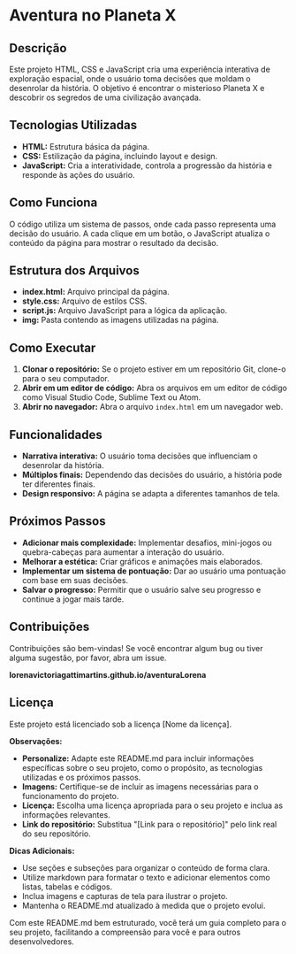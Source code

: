 # Aventura no Planeta X

## Descrição
Este projeto HTML, CSS e JavaScript cria uma experiência interativa de exploração espacial, onde o usuário toma decisões que moldam o desenrolar da história. O objetivo é encontrar o misterioso Planeta X e descobrir os segredos de uma civilização avançada.

## Tecnologias Utilizadas
* **HTML:** Estrutura básica da página.
* **CSS:** Estilização da página, incluindo layout e design.
* **JavaScript:** Cria a interatividade, controla a progressão da história e responde às ações do usuário.

## Como Funciona
O código utiliza um sistema de passos, onde cada passo representa uma decisão do usuário. A cada clique em um botão, o JavaScript atualiza o conteúdo da página para mostrar o resultado da decisão.

## Estrutura dos Arquivos
* **index.html:** Arquivo principal da página.
* **style.css:** Arquivo de estilos CSS.
* **script.js:** Arquivo JavaScript para a lógica da aplicação.
* **img:** Pasta contendo as imagens utilizadas na página.

## Como Executar
1. **Clonar o repositório:** Se o projeto estiver em um repositório Git, clone-o para o seu computador.
2. **Abrir em um editor de código:** Abra os arquivos em um editor de código como Visual Studio Code, Sublime Text ou Atom.
3. **Abrir no navegador:** Abra o arquivo `index.html` em um navegador web.

## Funcionalidades
* **Narrativa interativa:** O usuário toma decisões que influenciam o desenrolar da história.
* **Múltiplos finais:** Dependendo das decisões do usuário, a história pode ter diferentes finais.
* **Design responsivo:** A página se adapta a diferentes tamanhos de tela.

## Próximos Passos
* **Adicionar mais complexidade:** Implementar desafios, mini-jogos ou quebra-cabeças para aumentar a interação do usuário.
* **Melhorar a estética:** Criar gráficos e animações mais elaborados.
* **Implementar um sistema de pontuação:** Dar ao usuário uma pontuação com base em suas decisões.
* **Salvar o progresso:** Permitir que o usuário salve seu progresso e continue a jogar mais tarde.

## Contribuições
Contribuições são bem-vindas! Se você encontrar algum bug ou tiver alguma sugestão, por favor, abra um issue.

**lorenavictoriagattimartins.github.io/aventuraLorena**

## Licença
Este projeto está licenciado sob a licença [Nome da licença].

**Observações:**

* **Personalize:** Adapte este README.md para incluir informações específicas sobre o seu projeto, como o propósito, as tecnologias utilizadas e os próximos passos.
* **Imagens:** Certifique-se de incluir as imagens necessárias para o funcionamento do projeto.
* **Licença:** Escolha uma licença apropriada para o seu projeto e inclua as informações relevantes.
* **Link do repositório:** Substitua "[Link para o repositório]" pelo link real do seu repositório.

**Dicas Adicionais:**

* Use seções e subseções para organizar o conteúdo de forma clara.
* Utilize markdown para formatar o texto e adicionar elementos como listas, tabelas e códigos.
* Inclua imagens e capturas de tela para ilustrar o projeto.
* Mantenha o README.md atualizado à medida que o projeto evolui.

Com este README.md bem estruturado, você terá um guia completo para o seu projeto, facilitando a compreensão para você e para outros desenvolvedores.
